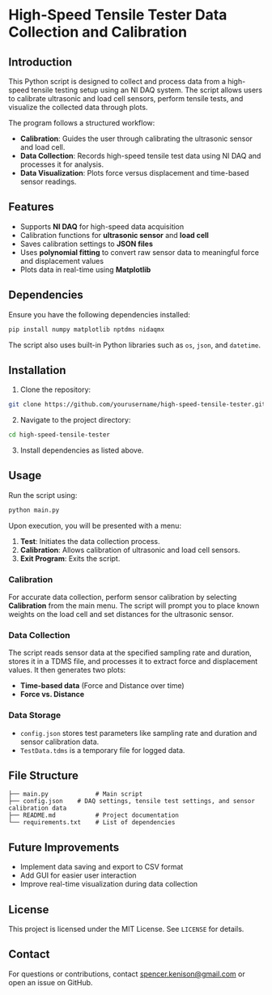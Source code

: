 # High-Speed Tensile Tester Data Collection and Calibration

## Introduction
This Python script is designed to collect and process data from a high-speed tensile testing setup using an NI DAQ system. The script allows users to calibrate ultrasonic and load cell sensors, perform tensile tests, and visualize the collected data through plots.

The program follows a structured workflow:
- **Calibration**: Guides the user through calibrating the ultrasonic sensor and load cell.
- **Data Collection**: Records high-speed tensile test data using NI DAQ and processes it for analysis.
- **Data Visualization**: Plots force versus displacement and time-based sensor readings.

## Features
- Supports **NI DAQ** for high-speed data acquisition
- Calibration functions for **ultrasonic sensor** and **load cell**
- Saves calibration settings to **JSON files**
- Uses **polynomial fitting** to convert raw sensor data to meaningful force and displacement values
- Plots data in real-time using **Matplotlib**

## Dependencies
Ensure you have the following dependencies installed:
```bash
pip install numpy matplotlib nptdms nidaqmx
```
The script also uses built-in Python libraries such as `os`, `json`, and `datetime`.

## Installation
1. Clone the repository:
```bash
git clone https://github.com/yourusername/high-speed-tensile-tester.git
```
2. Navigate to the project directory:
```bash
cd high-speed-tensile-tester
```
3. Install dependencies as listed above.

## Usage
Run the script using:
```bash
python main.py
```
Upon execution, you will be presented with a menu:
1. **Test**: Initiates the data collection process.
2. **Calibration**: Allows calibration of ultrasonic and load cell sensors.
3. **Exit Program**: Exits the script.

### Calibration
For accurate data collection, perform sensor calibration by selecting **Calibration** from the main menu. The script will prompt you to place known weights on the load cell and set distances for the ultrasonic sensor.

### Data Collection
The script reads sensor data at the specified sampling rate and duration, stores it in a TDMS file, and processes it to extract force and displacement values. It then generates two plots:
- **Time-based data** (Force and Distance over time)
- **Force vs. Distance**

### Data Storage
- `config.json` stores test parameters like sampling rate and duration and sensor calibration data.
- `TestData.tdms` is a temporary file for logged data.

## File Structure
```
├── main.py             # Main script
├── config.json    # DAQ settings, tensile test settings, and sensor calibration data
├── README.md           # Project documentation
└── requirements.txt    # List of dependencies
```

## Future Improvements
- Implement data saving and export to CSV format
- Add GUI for easier user interaction
- Improve real-time visualization during data collection

## License
This project is licensed under the MIT License. See `LICENSE` for details.

## Contact
For questions or contributions, contact spencer.kenison@gmail.com or open an issue on GitHub.

